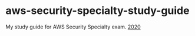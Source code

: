 # aws-security-specialty-study-guide
My study guide for AWS Security Specialty exam.
[2020](../aws-security-specialty-study-guide.md)
